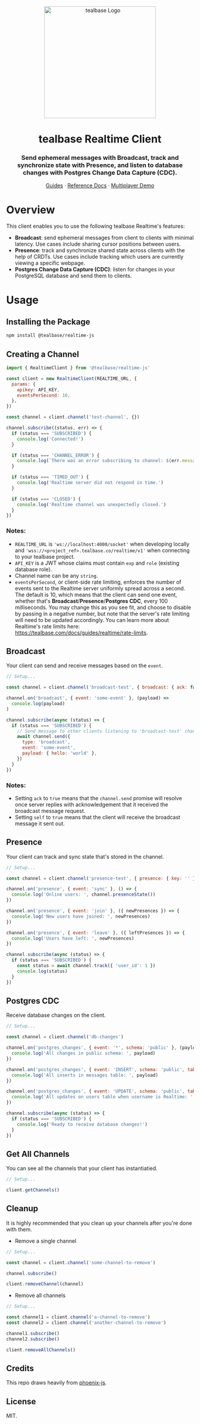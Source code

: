 <br />
<p align="center">
  <a href="https://tealbase.io">
        <picture>
      <source media="(prefers-color-scheme: dark)" srcset="https://raw.githubusercontent.com/tealbase/tealbase/master/packages/common/assets/images/tealbase-logo-wordmark--dark.svg">
      <source media="(prefers-color-scheme: light)" srcset="https://raw.githubusercontent.com/tealbase/tealbase/master/packages/common/assets/images/tealbase-logo-wordmark--light.svg">
      <img alt="tealbase Logo" width="300" src="https://raw.githubusercontent.com/tealbase/tealbase/master/packages/common/assets/images/logo-preview.jpg">
    </picture>
  </a>

  <h1 align="center">tealbase Realtime Client</h1>

  <h3 align="center">Send ephemeral messages with <b>Broadcast</b>, track and synchronize state with <b>Presence</b>, and listen to database changes with <b>Postgres Change Data Capture (CDC)</b>.</h3>

  <p align="center">
    <a href="https://tealbase.com/docs/guides/realtime">Guides</a>
    ·
    <a href="https://tealbase.com/docs/reference/javascript">Reference Docs</a>
    ·
    <a href="https://multiplayer.dev">Multiplayer Demo</a>
  </p>
</p>

# Overview

This client enables you to use the following tealbase Realtime's features:

- **Broadcast**: send ephemeral messages from client to clients with minimal latency. Use cases include sharing cursor positions between users.
- **Presence**: track and synchronize shared state across clients with the help of CRDTs. Use cases include tracking which users are currently viewing a specific webpage.
- **Postgres Change Data Capture (CDC)**: listen for changes in your PostgreSQL database and send them to clients.

# Usage

## Installing the Package

```bash
npm install @tealbase/realtime-js
```

## Creating a Channel

```js
import { RealtimeClient } from '@tealbase/realtime-js'

const client = new RealtimeClient(REALTIME_URL, {
  params: {
    apikey: API_KEY,
    eventsPerSecond: 10,
  },
})

const channel = client.channel('test-channel', {})

channel.subscribe((status, err) => {
  if (status === 'SUBSCRIBED') {
    console.log('Connected!')
  }

  if (status === 'CHANNEL_ERROR') {
    console.log(`There was an error subscribing to channel: ${err.message}`)
  }

  if (status === 'TIMED_OUT') {
    console.log('Realtime server did not respond in time.')
  }

  if (status === 'CLOSED') {
    console.log('Realtime channel was unexpectedly closed.')
  }
})
```

### Notes:

- `REALTIME_URL` is `'ws://localhost:4000/socket'` when developing locally and `'wss://<project_ref>.tealbase.co/realtime/v1'` when connecting to your tealbase project.
- `API_KEY` is a JWT whose claims must contain `exp` and `role` (existing database role).
- Channel name can be any `string`.
- `eventsPerSecond`, or client-side rate limiting, enforces the number of events sent to the Realtime server uniformly spread across a second. The default is 10, which means that the client can send one event, whether that's **Broadcast**/**Presence**/**Postgres CDC**, every 100 milliseconds. You may change this as you see fit, and choose to disable by passing in a negative number, but note that the server's rate limiting will need to be updated accordingly. You can learn more about Realtime's rate limits here: https://tealbase.com/docs/guides/realtime/rate-limits.

## Broadcast

Your client can send and receive messages based on the `event`.

```js
// Setup...

const channel = client.channel('broadcast-test', { broadcast: { ack: false, self: false } })

channel.on('broadcast', { event: 'some-event' }, (payload) =>
  console.log(payload)
)

channel.subscribe(async (status) => {
  if (status === 'SUBSCRIBED') {
    // Send message to other clients listening to 'broadcast-test' channel
    await channel.send({
      type: 'broadcast',
      event: 'some-event',
      payload: { hello: 'world' },
    })
  }
})
```

### Notes:

- Setting `ack` to `true` means that the `channel.send` promise will resolve once server replies with acknowledgement that it received the broadcast message request.
- Setting `self` to `true` means that the client will receive the broadcast message it sent out.

## Presence

Your client can track and sync state that's stored in the channel.

```js
// Setup...

const channel = client.channel('presence-test', { presence: { key: '' } })

channel.on('presence', { event: 'sync' }, () => {
  console.log('Online users: ', channel.presenceState())
})

channel.on('presence', { event: 'join' }, ({ newPresences }) => {
  console.log('New users have joined: ', newPresences)
})

channel.on('presence', { event: 'leave' }, ({ leftPresences }) => {
  console.log('Users have left: ', newPresences)
})

channel.subscribe(async (status) => {
  if (status === 'SUBSCRIBED') {
    const status = await channel.track({ 'user_id': 1 })
    console.log(status)
  }
})
```

## Postgres CDC

Receive database changes on the client.

```js
// Setup...

const channel = client.channel('db-changes')

channel.on('postgres_changes', { event: '*', schema: 'public' }, (payload) => {
  console.log('All changes in public schema: ', payload)
})

channel.on('postgres_changes', { event: 'INSERT', schema: 'public', table: 'messages' }, (payload) => {
  console.log('All inserts in messages table: ', payload)
})

channel.on('postgres_changes', { event: 'UPDATE', schema: 'public', table: 'users', filter: 'username=eq.Realtime' }, (payload) => {
  console.log('All updates on users table when username is Realtime: ', payload)
})

channel.subscribe(async (status) => {
  if (status === 'SUBSCRIBED') {
    console.log('Ready to receive database changes!')
  }
})
```

## Get All Channels

You can see all the channels that your client has instantiatied.

```js
// Setup...

client.getChannels()
```

## Cleanup

It is highly recommended that you clean up your channels after you're done with them.

- Remove a single channel

```js
// Setup...

const channel = client.channel('some-channel-to-remove')

channel.subscribe()

client.removeChannel(channel)
```

- Remove all channels

```js
// Setup...

const channel1 = client.channel('a-channel-to-remove')
const channel2 = client.channel('another-channel-to-remove')

channel1.subscribe()
channel2.subscribe()

client.removeAllChannels()
```

## Credits

This repo draws heavily from [phoenix-js](https://github.com/phoenixframework/phoenix/tree/master/assets/js/phoenix).

## License

MIT.
